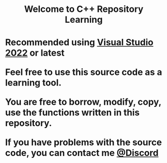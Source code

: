 <h1 align="center">Welcome to C++ Repository Learning<h1>


Recommended using [Visual Studio 2022](https://visualstudio.microsoft.com/) or latest

Feel free to use this source code as a learning tool. 

You are free to borrow, modify, copy, use the functions written in this repository.

If you have problems with the source code, you can contact me [@Discord](https://discord.com/users/442224069899976707)
